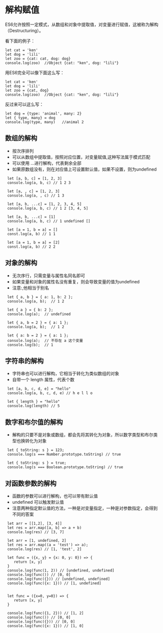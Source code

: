 

# 解构赋值


ES6允许按照一定模式，从数组和对象中提取值，对变量进行赋值，这被称为解构（Destructuring）。

看下面的例子：
```
let cat = 'ken'
let dog = 'lili'
let zoo = {cat: cat, dog: dog}
console.log(zoo)  //Object {cat: "ken", dog: "lili"}
```

用ES6完全可以像下面这么写：
```
let cat = 'ken'
let dog = 'lili'
let zoo = {cat, dog}
console.log(zoo)  //Object {cat: "ken", dog: "lili"}
```

反过来可以这么写：
```
let dog = {type: 'animal', many: 2}
let { type, many} = dog
console.log(type, many)   //animal 2
```


## 数组的解构

- 按次序排列
- 可以从数组中提取值，按照对应位置，对变量赋值,这种写法属于模式匹配
- 可以使用 ...进行解构，代表剩余全部
- 如果原数组没有，则在对应值上可设置默认值，如果不设置，则为undefined

```
 let [a, b, c] = [1, 2, 3]
 console.log(a, b, c) // 1 2 3
 
 let [a, , c] = [1, 2, 3]
 console.log(a, , c) // 1 3
 
 let [a, b, ...c] = [1, 2, 3, 4, 5]
 console.log(a, b, c) // 1 2 [3, 4, 5]
 
 let [a, b, ...c] = [1]
 console.log(a, b, c) // 1 undefined []
 
 let [a = 1, b = a] = []
 const.log(a, b) // 1 1
 
 let [a = 1, b = a] = [2]
 const.log(a, b) // 2 2

```




## 对象的解构

- 无次序行，只需变量与属性名同名即可
- 如果变量和对象的属性名没有重复，则会导致变量的值为undefined
- 注意:,他相当于别名

```
 let { a, b } = { a: 1, b: 2 };
 console.log(a, b);  // 1 2
 
 let { a } = { b: 2 };
 console.log(a);  // undefined
 
 let { a, b = 2 } = { a: 1 };
 console.log(a, b);  // 1 2
 
 let { a: b = 2 } = { a: 1 };
 console.log(a);  // 不存在 a 这个变量
 console.log(b);  // 1

```



## 字符串的解构

- 字符串也可以进行解构，它相当于转化为类似数组的对象
- 自带一个 length 属性，代表个数


```
 let [a, b, c, d, e] = "hello"
 console.log(a, b, c, d, e) // h e l l o
 
 let { length } = "hello"
 console.log(length) // 5

```



## 数字和布尔值的解构

- 解构的只要不是对象或数组，都会先将其转化为对象，所以数字类型和布尔类型也换转化为对象

```
 let { toString: s } = 123;
 console.log(s === Number.prototype.toString) // true
 
 let { toString: s } = true;
 console.log(s === Boolean.prototype.toString) // true

```



## 对函数参数的解构

- 函数的参数可以进行解构，也可以带有默认值
- undefined 可以触发默认值
- 注意两种指定默认值的方法，一种是对变量指定，一种是对参数指定，会得到不同的答案

```
 let arr = [[1,2], [3, 4]]
 let res = arr.map([a, b] => a + b)
 console.log(res) // [3, 7]
 
 let arr = [1, undefined, 2]
 let res = arr.map((a = 'test') => a);
 console.log(res) // [1, 'test', 2]
 
 let func = ({x, y} = {x: 0, y: 0}) => {
    return [x, y]
 }
 console.log(func(1, 2)) // [undefined, undefined]
 console.log(func()) // [0, 0]
 console.log(func({})) // [undefined, undefined]
 console.log(func({x: 1})) // [1, undefined]
 
 
 let func = ({x=0, y=0}) => {
    return [x, y]
 }
 
 console.log(func({1, 2})) // [1, 2]
 console.log(func()) // [0, 0]
 console.log(func({})) // [0, 0]
 console.log(func({x: 1})) // [1, 0]

```



